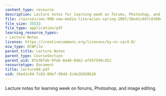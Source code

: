 ```yaml
---
content_type: resource
description: Lecture notes for learning week on forums, Photoshop, and image editing.
file: /courses/cms-998-new-media-literacies-spring-2007/36e41c047c8380e799dd2cde2b920b28_lecture08.pdf
file_size: 35533
file_type: application/pdf
learning_resource_types:
- Lecture Notes
license: https://creativecommons.org/licenses/by-nc-sa/4.0/
ocw_type: OCWFile
parent_title: Lecture Notes
parent_type: CourseSection
parent_uid: 8fe3bfeb-9feb-8a40-84b2-af457599cd52
resourcetype: Document
title: lecture08.pdf
uid: 36e41c04-7c83-80e7-99dd-2cde2b920b28
---
```

Lecture notes for learning week on forums, Photoshop, and image editing.